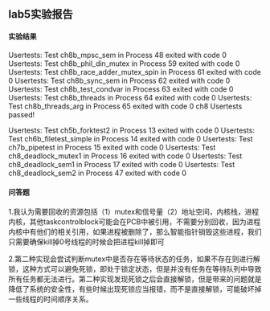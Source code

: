 ## lab5实验报告

#### 实验结果

Usertests: Test ch8b_mpsc_sem in Process 48 exited with code 0
Usertests: Test ch8b_phil_din_mutex in Process 59 exited with code 0
Usertests: Test ch8b_race_adder_mutex_spin in Process 61 exited with code 0
Usertests: Test ch8b_sync_sem in Process 62 exited with code 0
Usertests: Test ch8b_test_condvar in Process 63 exited with code 0
Usertests: Test ch8b_threads in Process 64 exited with code 0
Usertests: Test ch8b_threads_arg in Process 65 exited with code 0
ch8 Usertests passed!

Usertests: Test ch5b_forktest2 in Process 13 exited with code 0
Usertests: Test ch6b_filetest_simple in Process 14 exited with code 0
Usertests: Test ch7b_pipetest in Process 15 exited with code 0
Usertests: Test ch8_deadlock_mutex1 in Process 16 exited with code 0
Usertests: Test ch8_deadlock_sem1 in Process 17 exited with code 0
Usertests: Test ch8_deadlock_sem2 in Process 47 exited with code 0



#### 问答题

1.我认为需要回收的资源包括（1）mutex和信号量（2）地址空间，内核栈，进程内核，其他taskcontrolblock可能会在PCB中被引用，不需要分别回收，因为进程内核中有他们的相关引用，如果进程被删除了，那么智能指针销毁这些进程，我们只需要确保kill掉0号线程的时候会把进程kill掉即可

2.第二种实现会尝试判断mutex中是否存在等待状态的任务，如果不存在则进行解锁，这种方式可以避免死锁，即处于锁定状态，但是并没有任务在等待队列中导致所有任务都无法进行。第二种实现发现死锁之后会直接解锁，但是带来的问题就是降低了系统的安全性，有些时候出现死锁应当报错，而不是直接解锁，可能破坏掉一些线程的时间顺序关系。
